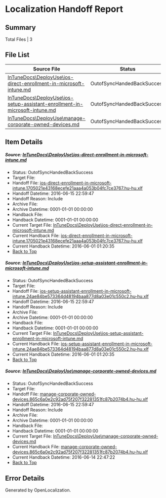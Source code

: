 # <a name='report-top'></a> Localization Handoff Report

## Summary
 Total Files | 3

## File List
 Source File | Status | Details 
 ----------- | ------ | ------- 
 [InTuneDocs\DeployUse\ios-direct-enrollment-in-microsoft-intune.md](https://github.com/Microsoft/IntuneDocs-pr/blob/eea94723bb64e751acf155f9db66e7b31ff8c0bd/InTuneDocs/DeployUse/ios-direct-enrollment-in-microsoft-intune.md) | OutofSyncHandedBackSuccess | [Details](#5848a8767751a21fe7e2b0a14a4f5c2d16779e5960)
 [InTuneDocs\DeployUse\ios-setup-assistant-enrollment-in-microsoft-intune.md](https://github.com/Microsoft/IntuneDocs-pr/blob/eea94723bb64e751acf155f9db66e7b31ff8c0bd/InTuneDocs/DeployUse/ios-setup-assistant-enrollment-in-microsoft-intune.md) | OutofSyncHandedBackSuccess | [Details](#605734e4fe64ed101c3e05b19d28b3ec41787c8763)
 [InTuneDocs\DeployUse\manage-corporate-owned-devices.md](https://github.com/Microsoft/IntuneDocs-pr/blob/eea94723bb64e751acf155f9db66e7b31ff8c0bd/InTuneDocs/DeployUse/manage-corporate-owned-devices.md) | OutofSyncHandedBackSuccess | [Details](#25d293e4821bfcfb364c1eca0297252885989e6468)

## Item Details
##### <a name='5848a8767751a21fe7e2b0a14a4f5c2d16779e5960'></a> Source: [InTuneDocs\DeployUse\ios-direct-enrollment-in-microsoft-intune.md](https://github.com/Microsoft/IntuneDocs-pr/blob/eea94723bb64e751acf155f9db66e7b31ff8c0bd/InTuneDocs/DeployUse/ios-direct-enrollment-in-microsoft-intune.md)
* Status: OutofSyncHandedBackSuccess
* Target File: 
* Handoff File: [ios-direct-enrollment-in-microsoft-intune.1705021e43168ecefe21aaa4a053b04fc7ce3767.hu-hu.xlf](https://github.com/Microsoft/EM.handoff/blob/e8ff8623abb6b0be632fad093a4d928fa111f3bd/ol-handoff/Microsoft/IntuneDocs-pr.hu-hu/master/ios-direct-enrollment-in-microsoft-intune.1705021e43168ecefe21aaa4a053b04fc7ce3767.hu-hu.xlf)
* Handoff Datetime: 2016-06-15 22:59:47
* Handoff Reason: Include
* Archive File: 
* Archive Datetime: 0001-01-01 00:00:00
* Handback File: 
* Handback Datetime: 0001-01-01 00:00:00
* Current Target File: [InTuneDocs\DeployUse\ios-direct-enrollment-in-microsoft-intune.md](https://github.com/Microsoft/IntuneDocs-pr.hu-hu/blob/9345b97e716c5a6230288f5558ef35f3f5168445/InTuneDocs/DeployUse/ios-direct-enrollment-in-microsoft-intune.md)
* Current Handback File: [ios-direct-enrollment-in-microsoft-intune.1705021e43168ecefe21aaa4a053b04fc7ce3767.hu-hu.xlf](https://github.com/Microsoft/EM.handback/blob/d11ad02dc93b96b13c046a17ce83a266e627da6f/ol-handback/Microsoft/IntuneDocs-pr.hu-hu/master/ios-direct-enrollment-in-microsoft-intune.1705021e43168ecefe21aaa4a053b04fc7ce3767.hu-hu.xlf)
* Current Handback Datetime: 2016-06-01 01:20:35
* [Back to Top](#report-top)

##### <a name='605734e4fe64ed101c3e05b19d28b3ec41787c8763'></a> Source: [InTuneDocs\DeployUse\ios-setup-assistant-enrollment-in-microsoft-intune.md](https://github.com/Microsoft/IntuneDocs-pr/blob/eea94723bb64e751acf155f9db66e7b31ff8c0bd/InTuneDocs/DeployUse/ios-setup-assistant-enrollment-in-microsoft-intune.md)
* Status: OutofSyncHandedBackSuccess
* Target File: 
* Handoff File: [ios-setup-assistant-enrollment-in-microsoft-intune.24ae84be573364d48194baa877d8a03e01c550c2.hu-hu.xlf](https://github.com/Microsoft/EM.handoff/blob/e8ff8623abb6b0be632fad093a4d928fa111f3bd/ol-handoff/Microsoft/IntuneDocs-pr.hu-hu/master/ios-setup-assistant-enrollment-in-microsoft-intune.24ae84be573364d48194baa877d8a03e01c550c2.hu-hu.xlf)
* Handoff Datetime: 2016-06-15 22:59:47
* Handoff Reason: Include
* Archive File: 
* Archive Datetime: 0001-01-01 00:00:00
* Handback File: 
* Handback Datetime: 0001-01-01 00:00:00
* Current Target File: [InTuneDocs\DeployUse\ios-setup-assistant-enrollment-in-microsoft-intune.md](https://github.com/Microsoft/IntuneDocs-pr.hu-hu/blob/9345b97e716c5a6230288f5558ef35f3f5168445/InTuneDocs/DeployUse/ios-setup-assistant-enrollment-in-microsoft-intune.md)
* Current Handback File: [ios-setup-assistant-enrollment-in-microsoft-intune.24ae84be573364d48194baa877d8a03e01c550c2.hu-hu.xlf](https://github.com/Microsoft/EM.handback/blob/d11ad02dc93b96b13c046a17ce83a266e627da6f/ol-handback/Microsoft/IntuneDocs-pr.hu-hu/master/ios-setup-assistant-enrollment-in-microsoft-intune.24ae84be573364d48194baa877d8a03e01c550c2.hu-hu.xlf)
* Current Handback Datetime: 2016-06-01 01:20:35
* [Back to Top](#report-top)

##### <a name='25d293e4821bfcfb364c1eca0297252885989e6468'></a> Source: [InTuneDocs\DeployUse\manage-corporate-owned-devices.md](https://github.com/Microsoft/IntuneDocs-pr/blob/eea94723bb64e751acf155f9db66e7b31ff8c0bd/InTuneDocs/DeployUse/manage-corporate-owned-devices.md)
* Status: OutofSyncHandedBackSuccess
* Target File: 
* Handoff File: [manage-corporate-owned-devices.865c6a0e2c92ad75f207f32281351fc87b2074b4.hu-hu.xlf](https://github.com/Microsoft/EM.handoff/blob/e8ff8623abb6b0be632fad093a4d928fa111f3bd/ol-handoff/Microsoft/IntuneDocs-pr.hu-hu/master/manage-corporate-owned-devices.865c6a0e2c92ad75f207f32281351fc87b2074b4.hu-hu.xlf)
* Handoff Datetime: 2016-06-15 22:59:47
* Handoff Reason: Include
* Archive File: 
* Archive Datetime: 0001-01-01 00:00:00
* Handback File: 
* Handback Datetime: 0001-01-01 00:00:00
* Current Target File: [InTuneDocs\DeployUse\manage-corporate-owned-devices.md](https://github.com/Microsoft/IntuneDocs-pr.hu-hu/blob/ca755eb47757a5f6a164065a4ab38262c4936838/InTuneDocs/DeployUse/manage-corporate-owned-devices.md)
* Current Handback File: [manage-corporate-owned-devices.865c6a0e2c92ad75f207f32281351fc87b2074b4.hu-hu.xlf](https://github.com/Microsoft/EM.handback/blob/7390b75fdd8880685899faa5b519d3ec1be04726/ol-handback/Microsoft/IntuneDocs-pr.hu-hu/master/manage-corporate-owned-devices.865c6a0e2c92ad75f207f32281351fc87b2074b4.hu-hu.xlf)
* Current Handback Datetime: 2016-06-14 22:47:22
* [Back to Top](#report-top)


## Error Details

Generated by OpenLocalization.
